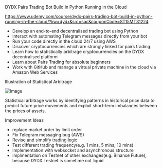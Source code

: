 DYDX Pairs Trading Bot Build in Python Running in the Cloud

https://www.udemy.com/course/dydx-pairs-trading-bot-build-in-python-running-in-the-cloud/?kw=dydx&src=sac&couponCode=ST15MT31224

- Develop an end-to-end decentralised trading bot using Python
- Interact with automating Telegram messages directly from your bot
- Run your code directly in the cloud 24/7 using AWS
- Discover cryptocurrencies which are strongly linked for pairs trading
- Learn how to statistically arbitrage cryptocurrencies on the DYDX decentralised platform
- Learn about Pairs Trading for absolute beginners
- Work with GitHub and manage a virtual private machine in the cloud via Amazon Web Services

Illustration of Statistical Arbitrage

![image](https://github.com/Bensk-96/dydx-trading-bot/assets/91371262/030bc57c-49f5-4612-9745-43664236a554)

Statistical arbitrage works by identifying patterns in historical price data to predict future price movements and exploit short-term imbalances between the prices of assets.

Improvement Ideas
- replace market order by limit order
- Fix Telegram messaging bug (AWS)
- Revise and simplify trading logic
- Test different trading frequency(e.g. 1 mins, 5 mins, 10 mins)
- Implementation with websocket and asynchronous structure
- Implmentation on Testnet of other exchanges(e.g. Binance Future), because DYDX Testnet is sometime not liquid 
